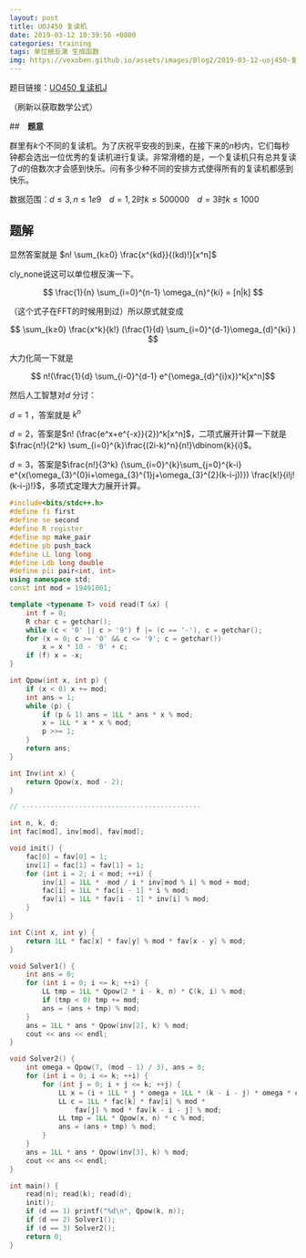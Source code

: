 ```yaml
---
layout: post
title: UOJ450 复读机
date: 2019-03-12 10:39:56 +0800
categories: training
tags: 单位根反演 生成函数
img: https://vexoben.github.io/assets/images/Blog2/2019-03-12-uoj450-复读机.png
---
```

题目链接：[UO450 复读机J][100]

（刷新以获取数学公式）

##　**题意**

群里有$k​$个不同的复读机。为了庆祝平安夜的到来，在接下来的$n​$秒内，它们每秒钟都会选出一位优秀的复读机进行复读。非常滑稽的是，一个复读机只有总共复读了$d​$的倍数次才会感到快乐。问有多少种不同的安排方式使得所有的复读机都感到快乐。

数据范围：$d≤3,n≤1e9$　$d=1,2$时$k≤500000$　$d=3$时$k≤1000$

## **题解**

显然答案就是 $n! \sum_{k≥0} \frac{x^{kd}}{(kd)!}[x^n]​$

cly_none说这可以单位根反演一下。

$$ \frac{1}{n} \sum_{i=0}^{n-1} \omega_{n}^{ki} = [n|k] ​$$

（这个式子在FFT的时候用到过）所以原式就变成

$$ \sum_{k≥0} \frac{x^k}{k!} (\frac{1}{d} \sum_{i=0}^{d-1}\omega_{d}^{ki} ) $$

大力化简一下就是

$$ n!(\frac{1}{d} \sum_{i-0}^{d-1} e^{\omega_{d}^{i}x})^k[x^n]$$

然后人工智慧对$d​$ 分讨：

$d=1​$ ，答案就是 $k^n​$

$d=2$，答案是$n! (\frac{e^x+e^{-x}}{2})^k[x^n]$，二项式展开计算一下就是$\frac{n!}{2^k} \sum_{i=0}^{k}\frac{(2i-k)^n}{n!}\dbinom{k}{i}$。

$d=3$，答案是$\frac{n!}{3^k} (\sum_{i=0}^{k}\sum_{j=0}^{k-i} e^{x(\omega_{3}^{0}i+\omega_{3}^{1}j+\omega_{3}^{2}(k-i-j))}) \frac{k!}{i!j!(k-i-j)!}$，多项式定理大力展开计算。

```cpp
#include<bits/stdc++.h>
#define fi first
#define se second
#define R register
#define mp make_pair
#define pb push_back
#define LL long long
#define Ldb long double
#define pii pair<int, int>
using namespace std;
const int mod = 19491001;

template <typename T> void read(T &x) {
	int f = 0;
	R char c = getchar();
	while (c < '0' || c > '9') f |= (c == '-'), c = getchar();
	for (x = 0; c >= '0' && c <= '9'; c = getchar())
		x = x * 10 - '0' + c;
	if (f) x = -x;
}

int Qpow(int x, int p) {
	if (x < 0) x += mod;
	int ans = 1;
	while (p) {
		if (p & 1) ans = 1LL * ans * x % mod;
		x = 1LL * x * x % mod;
		p >>= 1;
	}
	return ans;
}

int Inv(int x) {
	return Qpow(x, mod - 2);
}

// --------------------------------------------

int n, k, d;
int fac[mod], inv[mod], fav[mod];

void init() {
	fac[0] = fav[0] = 1;
	inv[1] = fac[1] = fav[1] = 1;
	for (int i = 2; i < mod; ++i) {
		inv[i] = 1LL * -mod / i * inv[mod % i] % mod + mod;
		fac[i] = 1LL * fac[i - 1] * i % mod;
		fav[i] = 1LL * fav[i - 1] * inv[i] % mod;
	}
}

int C(int x, int y) {
	return 1LL * fac[x] * fav[y] % mod * fav[x - y] % mod;
}

void Solver1() {
	int ans = 0;
	for (int i = 0; i <= k; ++i) {
		LL tmp = 1LL * Qpow(2 * i - k, n) * C(k, i) % mod;
		if (tmp < 0) tmp += mod;
		ans = (ans + tmp) % mod;
	}
	ans = 1LL * ans * Qpow(inv[2], k) % mod;
	cout << ans << endl;
}

void Solver2() {
	int omega = Qpow(7, (mod - 1) / 3), ans = 0;
	for (int i = 0; i <= k; ++i) {
		for (int j = 0; i + j <= k; ++j) {
			LL x = (i + 1LL * j * omega + 1LL * (k - i - j) * omega * omega) % mod;
			LL c = 1LL * fac[k] * fav[i] % mod *
				fav[j] % mod * fav[k - i - j] % mod;
			LL tmp = 1LL * Qpow(x, n) * c % mod;
			ans = (ans + tmp) % mod;
		}
	}
	ans = 1LL * ans * Qpow(inv[3], k) % mod;
	cout << ans << endl;
}

int main() {
	read(n); read(k); read(d);
	init();
	if (d == 1) printf("%d\n", Qpow(k, n));
	if (d == 2) Solver1();
	if (d == 3) Solver2();
	return 0;
}
```

[100]:http://uoj.ac/problem/450